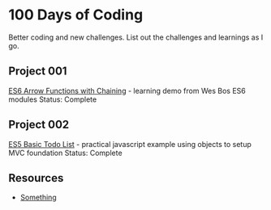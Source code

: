 # 100 Days of Coding
Better coding and new challenges. List out the challenges and learnings as I go.

## Project 001
[ES6 Arrow Functions with Chaining](001/) - learning demo from Wes Bos ES6 modules
Status: Complete

## Project 002
[ES5 Basic Todo List](002/) - practical javascript example using objects to setup MVC foundation
Status: Complete

## Resources
* [Something](https://github.com/)
